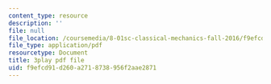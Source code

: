 ```yaml
---
content_type: resource
description: ''
file: null
file_location: /coursemedia/8-01sc-classical-mechanics-fall-2016/f9efcd91d260a2718738956f2aae2871_1UdGbyj8924.pdf
file_type: application/pdf
resourcetype: Document
title: 3play pdf file
uid: f9efcd91-d260-a271-8738-956f2aae2871
---
```

